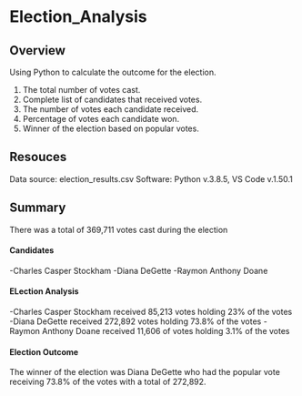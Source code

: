 # Election_Analysis


## Overview
Using Python to calculate the outcome for the election.
1. The total number of votes cast.
2. Complete list of candidates that received votes.
3. The number of votes each candidate received.
4. Percentage of votes each candidate won.
5. Winner of the election based on popular votes.

## Resouces
Data source: election_results.csv
Software: Python v.3.8.5, VS Code v.1.50.1

## Summary
There was a total of 369,711 votes cast during the election

#### Candidates
-Charles Casper Stockham
-Diana DeGette
-Raymon Anthony Doane

#### ELection Analysis
-Charles Casper Stockham received 85,213 votes holding 23% of the votes
-Diana DeGette received 272,892 votes holding 73.8% of the votes
-Raymon Anthony Doane received 11,606 of votes holding 3.1% of the votes

#### Election Outcome
The winner of the election was Diana DeGette who had the popular vote receiving 73.8% of the votes with a total of 272,892.
